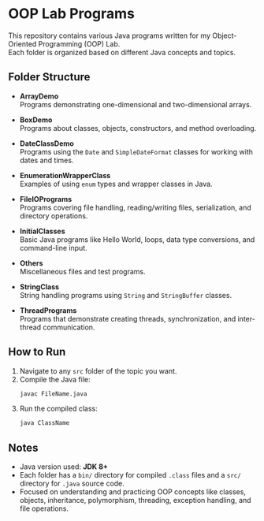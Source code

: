 
# OOP Lab Programs

This repository contains various Java programs written for my Object-Oriented Programming (OOP) Lab.  
Each folder is organized based on different Java concepts and topics.

## Folder Structure

- **ArrayDemo**  
  Programs demonstrating one-dimensional and two-dimensional arrays.

- **BoxDemo**  
  Programs about classes, objects, constructors, and method overloading.

- **DateClassDemo**  
  Programs using the `Date` and `SimpleDateFormat` classes for working with dates and times.

- **EnumerationWrapperClass**  
  Examples of using `enum` types and wrapper classes in Java.

- **FileIOPrograms**  
  Programs covering file handling, reading/writing files, serialization, and directory operations.

- **InitialClasses**  
  Basic Java programs like Hello World, loops, data type conversions, and command-line input.

- **Others**  
  Miscellaneous files and test programs.

- **StringClass**  
  String handling programs using `String` and `StringBuffer` classes.

- **ThreadPrograms**  
  Programs that demonstrate creating threads, synchronization, and inter-thread communication.

## How to Run

1. Navigate to any `src` folder of the topic you want.
2. Compile the Java file:
   ```bash
   javac FileName.java
   ```
3. Run the compiled class:
   ```bash
   java ClassName
   ```

## Notes

- Java version used: **JDK 8+**
- Each folder has a `bin/` directory for compiled `.class` files and a `src/` directory for `.java` source code.
- Focused on understanding and practicing OOP concepts like classes, objects, inheritance, polymorphism, threading, exception handling, and file operations.

